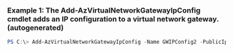 ### Example 1: The Add-AzVirtualNetworkGatewayIpConfig cmdlet adds an IP configuration to a virtual network gateway. (autogenerated)
```powershell
PS C:\> Add-AzVirtualNetworkGatewayIpConfig -Name GWIPConfig2 -PublicIpAddress $gwpip2 -Subnet $subnet -VirtualNetworkGateway $gw
```

